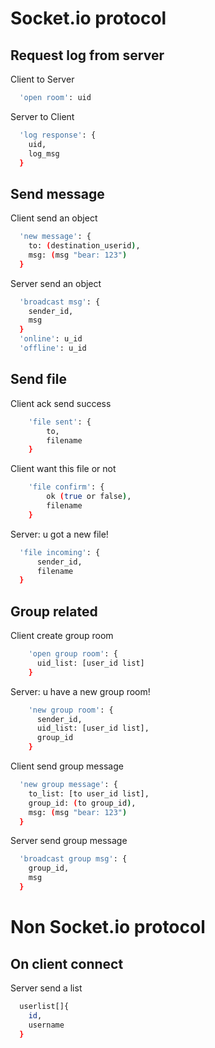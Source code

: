 # Socket.io protocol
## Request log from server
Client to Server
```bash
  'open room': uid
```
Server to Client
```bash
  'log response': {
    uid,
    log_msg
  }
```
## Send message
Client send an object
```bash
  'new message': {
    to: (destination_userid),
    msg: (msg "bear: 123")
  }
```

Server send an object
```bash
  'broadcast msg': {
    sender_id,
    msg
  }
  'online': u_id
  'offline': u_id
```
## Send file
Client ack send success
```bash
    'file sent': {
        to,
        filename
    }
```
Client want this file or not
```bash
    'file confirm': {
        ok (true or false),
        filename
    }
```
Server: u got a new file!
```bash
  'file incoming': {
      sender_id,
      filename
  }
```
## Group related
Client create group room
```bash
    'open group room': {
      uid_list: [user_id list]
    }
```

Server: u have a new group room!
```bash
    'new group room': {
      sender_id,
      uid_list: [user_id list],
      group_id
    }
```

Client send group message
```bash
  'new group message': {
    to_list: [to user_id list],
    group_id: (to group_id),
    msg: (msg "bear: 123")
  }
```

Server send group message
```bash
  'broadcast group msg': {
    group_id,
    msg
  }
```


# Non Socket.io protocol
## On client connect
Server send a list
```bash
  userlist[]{
    id,
    username
  }
```
